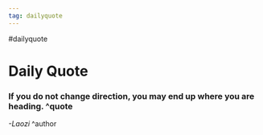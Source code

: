 ```yaml
---
tag: dailyquote
---
```


#dailyquote

# Daily Quote

### If you do not change direction, you may end up where you are heading. ^quote
*-Laozi* ^author
